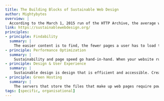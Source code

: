 ```yaml
---
title: The Building Blocks of Sustainable Web Design
author: Mightybytes
overview: |
  According to the March 1, 2015 run of the HTTP Archive, the average web page is now over 2 megabytes (2008 kb, to be precise). Bloated websites lead to slow load times, frustrated users and wasted energy. Mightybytes has identified four key areas where sustainability principles can be applied to the process of creating websites that are speedy, user-friendly and energy-efficient.
link: https://sustainablewebdesign.org/
principles:
- principle: Findability
  summary: |
    The easier content is to find, the fewer pages a user has to load to locate information. This means fewer server requests are made and that unnecessary page elements — like photos and videos, which take up a lot of bandwidth — don’t load, either. These small energy savings accumulate over time.
- principle: Performance Optimization
  summary: |
    Sustainability and page speed go hand-in-hand. When your website runs more efficiently, you use less processing power, which means that your site uses less energy and will have a lower carbon footprint. Your customers expect to get the content they want instantaneously, and efficient pages load more quickly, reducing your site's bounce rate and keeping customers engaged and satisfied.
- principle: Design & User Experience
  summary: |
    Sustainable design is design that is efficient and accessible. Creating good experiences for both mobile and desktop users improves accessibility because it makes it easy for people to access your site no matter what hardware they have. Mobile-first web design also helps you avoid loading large assets designed for desktop machines, which improves your site's speed and energy efficiency.
- principle: Green Hosting
  summary: |
    The servers that store the files that make up web pages require power 24 hours a day, so the single most impactful thing you can do to move toward a more sustainable website is use a hosting provider that runs on 100% renewable energy.
tags: [specific, organisational]
---
```

